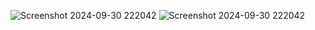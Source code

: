 ![Screenshot 2024-09-30 222042](https://github.com/user-attachments/assets/6391fc68-ab32-4a6f-a9b7-fbab95339bae)
![Screenshot 2024-09-30 222042](https://github.com/user-attachments/assets/b38054c3-8c08-4e0a-b53c-861eb1f7e974)
